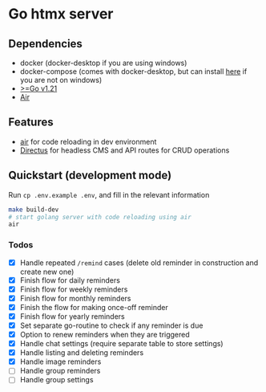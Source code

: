 # Go htmx server

## Dependencies

- docker (docker-desktop if you are using windows)
- docker-compose (comes with docker-desktop, but can install [here](https://docs.docker.com/compose/install/standalone/) if you are not on windows)
- [>=Go v1.21](https://go.dev/doc/install)
- [Air](https://github.com/cosmtrek/air)

## Features

- [air](https://github.com/cosmtrek/air) for code reloading in dev environment
- [Directus](https://directus.io/) for headless CMS and API routes for CRUD operations

## Quickstart (development mode)

Run `cp .env.example .env`, and fill in the relevant information

```sh
make build-dev
# start golang server with code reloading using air
air
```

### Todos

- [X] Handle repeated `/remind` cases (delete old reminder in construction and create new one)
- [X] Finish flow for daily reminders
- [X] Finish flow for weekly reminders
- [X] Finish flow for monthly reminders
- [X] Finish the flow for making once-off reminder
- [X] Finish flow for yearly reminders
- [X] Set separate go-routine to check if any reminder is due
- [X] Option to renew reminders when they are triggered
- [X] Handle chat settings  (require separate table to store settings)
- [X] Handle listing and deleting reminders
- [X] Handle image reminders
- [ ] Handle group reminders
- [ ] Handle group settings
